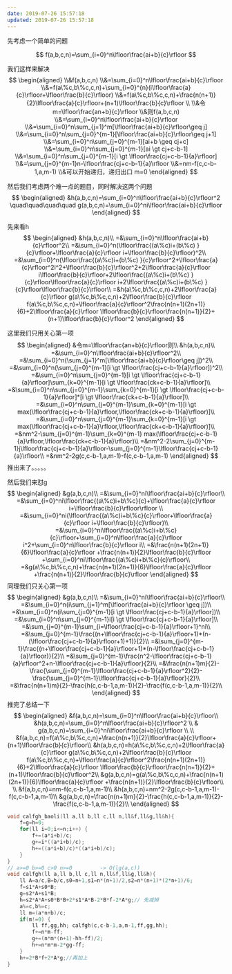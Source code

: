 ```yaml
---
date: 2019-07-26 15:57:18
updated: 2019-07-26 15:57:18
---
```


先考虑一个简单的问题

$$
f(a,b,c,n)=\sum_{i=0}^n\lfloor\frac{ai+b}{c}\rfloor
$$

<!-- more -->

我们这样来解决
$$
\begin{aligned}
\\&f(a,b,c,n)
\\&=\sum_{i=0}^n\lfloor\frac{ai+b}{c}\rfloor
\\&=f(a\%c,b\%c,c,n)+\sum_{i=0}^{n}(i\lfloor\frac{a}{c}\rfloor+\lfloor\frac{b}{c}\rfloor)
\\&=f(a\%c,b\%c,c,n)+\frac{n(n+1)}{2}\lfloor\frac{a}{c}\rfloor+(n+1)\lfloor\frac{b}{c}\rfloor
\\
\\&令m=\lfloor\frac{an+b}{c}\rfloor
\\&则f(a,b,c,n)
\\&=\sum_{i=0}^n\lfloor\frac{ai+b}{c}\rfloor
\\&=\sum_{i=0}^n\sum_{j=1}^m[\lfloor\frac{ai+b}{c}\rfloor\geq j]
\\&=\sum_{i=0}^n\sum_{j=0}^{m-1}[\lfloor\frac{ai+b}{c}\rfloor\geq j+1]
\\&=\sum_{i=0}^n\sum_{j=0}^{m-1}[ai+b \geq cj+c]
\\&=\sum_{i=0}^n\sum_{j=0}^{m-1}[ai \gt cj+c-b-1]
\\&=\sum_{i=0}^n\sum_{j=0}^{m-1}[i \gt \lfloor\frac{cj+c-b-1}{a}\rfloor]
\\&=\sum_{j=0}^{m-1}n-\lfloor\frac{cj+c-b-1}{a}\rfloor
\\&=nm-f(c,c-b-1,a,m-1)
\\&可以开始递归，递归出口 m=0
\end{aligned}
$$

然后我们考虑两个难一点的题目，同时解决这两个问题
$$
\begin{aligned}
&h(a,b,c,n)=\sum_{i=0}^n\lfloor\frac{ai+b}{c}\rfloor^2
\quad\quad\quad\quad g(a,b,c,n)=\sum_{i=0}^ni\lfloor\frac{ai+b}{c}\rfloor
\end{aligned}
$$


先来看h
$$
\begin{aligned}
&h(a,b,c,n)\\
=&\sum_{i=0}^n\lfloor\frac{ai+b}{c}\rfloor^2\\
=&\sum_{i=0}^n(\lfloor\frac{(a\%c)i+(b\%c) }{c}\rfloor+\lfloor\frac{a}{c}\rfloor i+\lfloor\frac{b}{c}\rfloor)^2\\
=&\sum_{i=0}^n(\lfloor\frac{(a\%c)i+(b\%c) }{c}\rfloor^2+\lfloor\frac{a}{c}\rfloor^2i^2+\lfloor\frac{b}{c}\rfloor^2+2\lfloor\frac{a}{c}\rfloor i\lfloor\frac{b}{c}\rfloor+2\lfloor\frac{(a\%c)i+(b\%c) }{c}\rfloor\lfloor\frac{a}{c}\rfloor i+2\lfloor\frac{(a\%c)i+(b\%c) }{c}\rfloor\lfloor\frac{b}{c}\rfloor\\
=&h(a\%c,b\%c,c,n)+2\lfloor\frac{a}{c}\rfloor g(a\%c,b\%c,c,n)+2\lfloor\frac{b}{c}\rfloor f(a\%c,b\%c,c,n)+\lfloor\frac{a}{c}\rfloor^2\frac{n(n+1)(2n+1)}{6}+2\lfloor\frac{a}{c}\rfloor \lfloor\frac{b}{c}\rfloor\frac{n(n+1)}{2}+(n+1)\lfloor\frac{b}{c}\rfloor^2
\end{aligned}
$$

这里我们只用关心第一项
$$
\begin{aligned}
&令m=\lfloor\frac{an+b}{c}\rfloor则\\
&h(a,b,c,n)\\
=&\sum_{i=0}^n\lfloor\frac{ai+b}{c}\rfloor^2\\
=&\sum_{i=0}^n(\sum_{j=1}^m[\lfloor\frac{ai+b}{c}\rfloor\geq j])^2\\
=&\sum_{i=0}^n(\sum_{j=0}^{m-1}[i \gt \lfloor\frac{cj+c-b-1}{a}\rfloor])^2\\
=&\sum_{i=0}^n\sum_{j=0}^{m-1}[i \gt \lfloor\frac{cj+c-b-1}{a}\rfloor]\sum_{k=0}^{m-1}[i \gt \lfloor\frac{ck+c-b-1}{a}\rfloor]\\
=&\sum_{i=0}^n\sum_{j=0}^{m-1}\sum_{k=0}^{m-1}[i \gt \lfloor\frac{cj+c-b-1}{a}\rfloor]*[i \gt \lfloor\frac{ck+c-b-1}{a}\rfloor]\\
=&\sum_{i=0}^n\sum_{j=0}^{m-1}\sum_{k=0}^{m-1}[i \gt max(\lfloor\frac{cj+c-b-1}{a}\rfloor,\lfloor\frac{ck+c-b-1}{a}\rfloor)]\\
=&\sum_{i=0}^n\sum_{j=0}^{m-1}\sum_{k=0}^{m-1}[i \gt max(\lfloor\frac{cj+c-b-1}{a}\rfloor,\lfloor\frac{ck+c-b-1}{a}\rfloor)]\\
=&nm^2-\sum_{j=0}^{m-1}\sum_{k=0}^{m-1} max(\lfloor\frac{cj+c-b-1}{a}\rfloor,\lfloor\frac{ck+c-b-1}{a}\rfloor)\\
=&nm^2-2\sum_{j=0}^{m-1}j\lfloor\frac{cj+c-b-1}{a}\rfloor-\sum_{j=0}^{m-1}\lfloor\frac{cj+c-b-1}{a}\rfloor\\
=&nm^2-2g(c,c-b-1,a,m-1)-f(c,c-b-1,a,m-1)
\end{aligned}
$$
推出来了。。。。。

然后我们来怼g
$$
\begin{aligned}
&g(a,b,c,n)\\
=&\sum_{i=0}^ni\lfloor\frac{ai+b}{c}\rfloor\\
=&\sum_{i=0}^ni\lfloor\frac{(a\%c)i+b\%c}{c}+\lfloor\frac{a}{c}\rfloor i+\lfloor\frac{b}{c}\rfloor\rfloor \\
=&\sum_{i=0}^ni(\lfloor\frac{(a\%c)i+b\%c}{c}\rfloor+\lfloor\frac{a}{c}\rfloor i+\lfloor\frac{b}{c}\rfloor)\\
=&\sum_{i=0}^ni\lfloor\frac{(a\%c)i+b\%c}{c}\rfloor+\sum_{i=0}^n\lfloor\frac{a}{c}\rfloor i^2+\sum_{i=0}^n\lfloor\frac{b}{c}\rfloor i\\
=&\frac{n(n+1)(2n+1)}{6}\lfloor\frac{a}{c}\rfloor +\frac{n(n+1)}{2}\lfloor\frac{b}{c}\rfloor +\sum_{i=0}^ni\lfloor\frac{(a\%c)i+b\%c}{c}\rfloor\\
=&g(a\%c,b\%c,c,n)+\frac{n(n+1)(2n+1)}{6}\lfloor\frac{a}{c}\rfloor +\frac{n(n+1)}{2}\lfloor\frac{b}{c}\rfloor
\end{aligned}
$$
同理我们只关心第一项
$$
\begin{aligned}
&g(a,b,c,n)\\
=&\sum_{i=0}^ni\lfloor\frac{ai+b}{c}\rfloor\\
=&\sum_{i=0}^n(i\sum_{j=1}^m[\lfloor\frac{ai+b}{c}\rfloor \geq j])\\
=&\sum_{i=0}^n(i\sum_{j=0}^{m-1}[i \gt \lfloor\frac{cj+c-b-1}{a}\rfloor])\\
=&\sum_{i=0}^n\sum_{j=0}^{m-1}i[i \gt \lfloor\frac{cj+c-b-1}{a}\rfloor]\\
=&\sum_{j=0}^{m-1}\sum_{i=\lfloor\frac{cj+c-b-1}{a}\rfloor+1}^ni\\
=&\sum_{j=0}^{m-1}\frac{(n+\lfloor\frac{cj+c-b-1}{a}\rfloor+1)*(n-(\lfloor\frac{cj+c-b-1}{a}\rfloor+1)+1)}{2}\\
=&\sum_{j=0}^{m-1}\frac{(n+\lfloor\frac{cj+c-b-1}{a}\rfloor+1)*(n-\lfloor\frac{cj+c-b-1}{a}\rfloor)}{2}\\
=&\sum_{j=0}^{m-1}\frac{n^2-\lfloor\frac{cj+c-b-1}{a}\rfloor^2+n-\lfloor\frac{cj+c-b-1}{a}\rfloor}{2}\\
=&\frac{n(n+1)m}{2}-\frac{\sum_{j=0}^{m-1}\lfloor\frac{cj+c-b-1}{a}\rfloor^2}{2}-\frac{\sum_{j=0}^{m-1}\lfloor\frac{cj+c-b-1}{a}\rfloor}{2}\\
=&\frac{n(n+1)m}{2}-\frac{h(c,c-b-1,a,m-1)}{2}-\frac{f(c,c-b-1,a,m-1)}{2}\\
\end{aligned}
$$
推完了总结一下
$$
\begin{aligned}
&f(a,b,c,n)=\sum_{i=0}^n\lfloor\frac{ai+b}{c}\rfloor\\
&h(a,b,c,n)=\sum_{i=0}^n\lfloor\frac{ai+b}{c}\rfloor^2  \\
& g(a,b,c,n)=\sum_{i=0}^ni\lfloor\frac{ai+b}{c}\rfloor  \\
\\
&f(a,b,c,n)=f(a\%c,b\%c,c,n)+\frac{n(n+1)}{2}\lfloor\frac{a}{c}\rfloor+(n+1)\lfloor\frac{b}{c}\rfloor\\
&h(a,b,c,n)=h(a\%c,b\%c,c,n)+2\lfloor\frac{a}{c}\rfloor g(a\%c,b\%c,c,n)+2\lfloor\frac{b}{c}\rfloor f(a\%c,b\%c,c,n)+\lfloor\frac{a}{c}\rfloor^2\frac{n(n+1)(2n+1)}{6}+2\lfloor\frac{a}{c}\rfloor \lfloor\frac{b}{c}\rfloor\frac{n(n+1)}{2}+(n+1)\lfloor\frac{b}{c}\rfloor^2\\
&g(a,b,c,n)=g(a\%c,b\%c,c,n)+\frac{n(n+1)(2n+1)}{6}\lfloor\frac{a}{c}\rfloor +\frac{n(n+1)}{2}\lfloor\frac{b}{c}\rfloor\\
\\
&f(a,b,c,n)=nm-f(c,c-b-1,a,m-1)\\
&h(a,b,c,n)=nm^2-2g(c,c-b-1,a,m-1)-f(c,c-b-1,a,m-1)\\
&g(a,b,c,n)=\frac{n(n+1)m}{2}-\frac{h(c,c-b-1,a,m-1)}{2}-\frac{f(c,c-b-1,a,m-1)}{2}\\
\end{aligned}
$$



```cpp
void calfgh_baoli(ll a,ll b,ll c,ll n,ll&f,ll&g,ll&h){
    f=g=h=0;
    for(ll i=0;i<=n;i++) {
        f+=(a*i+b)/c;
        g+=i*((a*i+b)/c);
        h+=((a*i+b)/c)*((a*i+b)/c);
    }
}
// a>=0 b>=0 c>0 n>=0         -> O(lg(a,c))
void calfgh(ll a,ll b,ll c,ll n,ll&f,ll&g,ll&h){
    ll A=a/c,B=b/c,s0=n+1,s1=n*(n+1)/2,s2=n*(n+1)*(2*n+1)/6;
    f=s1*A+s0*B;
    g=s2*A+s1*B;
    h=s2*A*A+s0*B*B+2*s1*A*B-2*B*f-2*A*g;// 先减掉
    a%=c,b%=c;
    ll m=(a*n+b)/c;
    if(m!=0) {
        ll ff,gg,hh; calfgh(c,c-b-1,a,m-1,ff,gg,hh);
        f+=n*m-ff;
        g+=(n*m*(n+1)-hh-ff)/2;
        h+=n*m*m-2*gg-ff;
    }
    h+=2*B*f+2*A*g;//再加上
}
```
